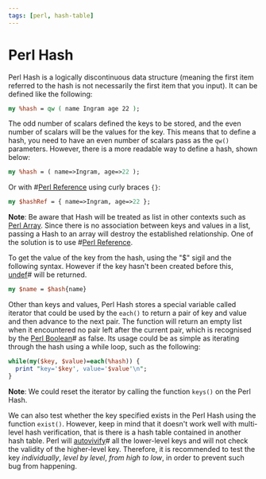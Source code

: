```yaml
---
tags: [perl, hash-table]
---
```


# Perl Hash

Perl Hash is a logically discontinuous data structure (meaning the first item
referred to the hash is not necessarily the first item that you input). It can
be defined like the following:

```perl
my %hash = qw ( name Ingram age 22 );
```

The odd number of scalars defined the keys to be stored, and the even number of
scalars will be the values for the key. This means that to define a hash, you
need to have an even number of scalars pass as the `qw()` parameters. However,
there is a more readable way to define a hash, shown below:

```perl
my %hash = ( name=>Ingram, age=>22 );
```

Or with #[Perl Reference](202207211229.md) using curly braces `{}`:

```perl
my $hashRef = { name=>Ingram, age=>22 };
```

**Note**: Be aware that Hash will be treated as list in other contexts such as
[Perl Array](202209201839.md). Since there is no association between keys and
values in a list, passing a Hash to an array will destroy the established
relationship. One of the solution is to use #[Perl Reference](202207211229.md).

To get the value of the key from the hash, using the "$" sigil and the following
syntax. However if the key hasn't been created before this,
[undef](202207192226.md)# will be returned.

```perl
my $name = $hash{name}
```

Other than keys and values, Perl Hash stores a special variable called iterator
that could be used by the `each()` to return a pair of key and value and then
advance to the next pair. The function will return an empty list when it
encountered no pair left after the current pair, which is recognised by the
[Perl Boolean](202207211219.md)# as false. Its usage could be as simple as
iterating through the hash using a while loop, such as the following:

```perl
while(my($key, $value)=each(%hash)) {
  print "key='$key', value='$value'\n";
}
```

**Note**: We could reset the iterator by calling the function `keys()` on the
Perl Hash.

We can also test whether the key specified exists in the Perl Hash using the
function `exist()`. However, keep in mind that it doesn't work well with
multi-level hash verification, that is there is a hash table contained in
another hash table. Perl will [autovivify](202207192226.md)# all the lower-level
keys and will not check the validity of the higher-level key. Therefore, it is
recommended to test the key *individually*, *level by level*, *from high to
low*, in order to prevent such bug from happening.

